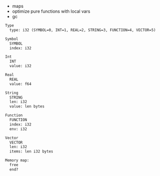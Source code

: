 - maps
- optimize pure functions with local vars
- gc

```txt
Type
  type: i32 (SYMBOL=0, INT=1, REAL=2, STRING=3, FUNCTION=4, VECTOR=5)

Symbol
  SYMBOL
  index: i32

Int
  INT
  value: i32

Real
  REAL
  value: f64

String
  STRING
  len: i32
  value: len bytes

Function
  FUNCTION
  index: i32
  env: i32

Vector
  VECTOR
  len: i32
  items: len i32 bytes

Memory map:
  free
  end?
```
